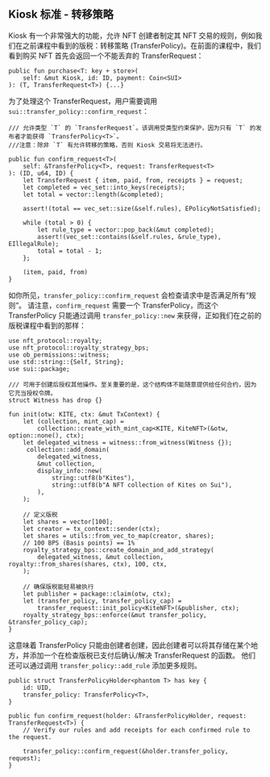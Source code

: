 ## Kiosk 标准 - 转移策略

Kiosk 有一个非常强大的功能，允许 NFT 创建者制定其 NFT 交易的规则，例如我们在之前课程中看到的版税：转移策略 (TransferPolicy)。在前面的课程中，我们看到购买 NFT 首先会返回一个不能丢弃的 TransferRequest：

```move
public fun purchase<T: key + store>(
    self: &mut Kiosk, id: ID, payment: Coin<SUI>
): (T, TransferRequest<T>) {...}
```
为了处理这个 TransferRequest，用户需要调用 `sui::transfer_policy::confirm_request`：

```move
/// 允许类型 `T` 的 `TransferRequest`。该调用受类型约束保护，因为只有 `T` 的发布者才能获得 `TransferPolicy<T>`。  
///注意：除非 `T` 有允许转移的策略，否则 Kiosk 交易将无法进行。

public fun confirm_request<T>(
    self: &TransferPolicy<T>, request: TransferRequest<T>
): (ID, u64, ID) {
    let TransferRequest { item, paid, from, receipts } = request;
    let completed = vec_set::into_keys(receipts);
    let total = vector::length(&completed);

    assert!(total == vec_set::size(&self.rules), EPolicyNotSatisfied);

    while (total > 0) {
        let rule_type = vector::pop_back(&mut completed);
        assert!(vec_set::contains(&self.rules, &rule_type), EIllegalRule);
        total = total - 1;
    };

    (item, paid, from)
}
```
如你所见，`transfer_policy::confirm_request` 会检查请求中是否满足所有“规则”。
请注意，`confirm_request` 需要一个 TransferPolicy，而这个 TransferPolicy 只能通过调用 `transfer_policy::new` 来获得，正如我们在之前的版税课程中看到的那样：

```move
use nft_protocol::royalty;
use nft_protocol::royalty_strategy_bps;
use ob_permissions::witness;
use std::string::{Self, String};
use sui::package;

/// 可用于创建后授权其他操作。至关重要的是，这个结构体不能随意提供给任何合约，因为它充当授权令牌。
struct Witness has drop {}

fun init(otw: KITE, ctx: &mut TxContext) {
    let (collection, mint_cap) =
        collection::create_with_mint_cap<KITE, KiteNFT>(&otw, option::none(), ctx);
    let delegated_witness = witness::from_witness(Witness {});
     collection::add_domain(
        delegated_witness,
        &mut collection,
        display_info::new(
            string::utf8(b"Kites"),
            string::utf8(b"A NFT collection of Kites on Sui"),
        ),
    );
 
    // 定义版税
    let shares = vector[100];
    let creator = tx_context::sender(ctx);
    let shares = utils::from_vec_to_map(creator, shares);
    // 100 BPS (Basis points) == 1%
    royalty_strategy_bps::create_domain_and_add_strategy(
        delegated_witness, &mut collection, royalty::from_shares(shares, ctx), 100, ctx,
    );    

    // 确保版税能轻易被执行
    let publisher = package::claim(otw, ctx);
    let (transfer_policy, transfer_policy_cap) =
        transfer_request::init_policy<KiteNFT>(&publisher, ctx);
    royalty_strategy_bps::enforce(&mut transfer_policy, &transfer_policy_cap);
}
```
这意味着 TransferPolicy 只能由创建者创建，因此创建者可以将其存储在某个地方，并添加一个在检查版税已支付后确认/解决 TransferRequest 的函数。
他们还可以通过调用 `transfer_policy::add_rule` 添加更多规则。

```move
public struct TransferPolicyHolder<phantom T> has key {
    id: UID,
    transfer_policy: TransferPolicy<T>,
}

public fun confirm_request(holder: &TransferPolicyHolder, request: TransferRequest<T>) {
    // Verify our rules and add receipts for each confirmed rule to the request.
    
    transfer_policy::confirm_request(&holder.transfer_policy, request);
}
```